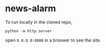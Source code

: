 # news-alarm

To run locally in the cloned repo, 

```
python -m http.server
```

open `0.0.0.0:8000` in a broswer to see the site.
